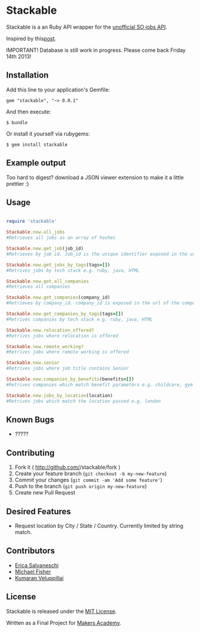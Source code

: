 # Stackable

Stackable is a an Ruby API wrapper for the <a href="https://github.com/Ericat/stackoverflow-career-api">unofficial SO jobs API</a>. 

Inspired by this<a href="http://meta.stackoverflow.com/questions/158005/stackoverflow-careers-api">post</a>.

IMPORTANT! Database is still work in progress. Please come back Friday 14th 2013!

## Installation

Add this line to your application's Gemfile:

    gem "stackable", "~> 0.0.1"

And then execute:

    $ bundle

Or install it yourself via rubygems:

    $ gem install stackable

## Example output

<a href="http://stackable.herokuapp.com/api/jobs"></a>

Too hard to digest? download a JSON viewer extension to make it a little prettier :) 

## Usage

```ruby

require 'stackable'

Stackable.new.all_jobs
#Retrieves all jobs as an array of hashes

Stackable.new.get_job(job_id)
#Retrieves by job id. Job_id is the unique identifier exposed in the url of the job description on SO jobs.

Stackable.new.get_jobs_by_tags(tags=[])
#Retrives jobs by tech stack e.g. ruby, java, HTML

Stackable.new.get_all_companies
#Retrieves all companies

Stackable.new.get_companies(company_id)
#Retrieves by company_id. company_id is exposed in the url of the company profile pages. 

Stackable.new.get_companies_by_tags(tags=[])
#Retrives companies by tech stack e.g. ruby, java, HTML

Stackable.new.relocation_offered?
#Retrives jobs where relocation is offered

Stackable.new.remote_working?
#Retrives jobs where remote working is offered

Stackable.new.senior
#Retrives jobs where job title contains Senior

Stackable.new.companies_by_benefits(benefits=[])
#Retrives companies which match benefit parameters e.g. childcare, gym

Stackable.new.jobs_by_location(location)
#Retrives jobs which match the location passed e.g. london

```

## Known Bugs
<ul>
  <li>?????</li>
</ul>

## Contributing

1. Fork it ( http://github.com/<my-github-username>/stackable/fork )
2. Create your feature branch (`git checkout -b my-new-feature`)
3. Commit your changes (`git commit -am 'Add some feature'`)
4. Push to the branch (`git push origin my-new-feature`)
5. Create new Pull Request

## Desired Features
<ul>
  <li>Request location by City / State / Country. Currently limited by string match.</li>
</ul>

## Contributors
<ul>
  <li><a href="https://github.com/Ericat">Erica Salvaneschi</a></li>
  <li><a href="https://github.com/mfisher90">Michael Fisher</a></li>
  <li><a href="https://github.com/koomerang">Kumaran Veluppillai</a></li>
</ul>

## License

Stackable is released under the <a href="https://github.com/mfisher90/stackable/blob/master/LICENSE.txt">MIT License</a>.

Written as a Final Project for <a href="http://www.makersacademy.com/">Makers Academy</a>. 
